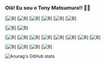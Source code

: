 ### Olá! Eu sou o Tony Matsumura!! ✋🏻

[![B](https://img.shields.io/badge/Gmail-D14836?style=for-the-badge&logo=gmail&logoColor=white)]
[![B](https://img.shields.io/badge/Telegram-2CA5E0?style=for-the-badge&logo=telegram&logoColor=white)]
[![B](https://img.shields.io/badge/Slack-4A154B?style=for-the-badge&logo=slack&logoColor=white)]
[![B](https://img.shields.io/badge/Discord-7289DA?style=for-the-badge&logo=discord&logoColor=white)]
[![B](https://img.shields.io/badge/LinkedIn-0077B5?style=for-the-badge&logo=linkedin&logoColor=white)]
[![B](https://img.shields.io/badge/Twitter-1DA1F2?style=for-the-badge&logo=twitter&logoColor=white)]

[![B](https://img.shields.io/badge/Windows-0078D6?style=for-the-badge&logo=windows&logoColor=white)]
[![B](https://img.shields.io/badge/Linux-FCC624?style=for-the-badge&logo=linux&logoColor=black)]

[![B](https://img.shields.io/badge/C%23-239120?style=for-the-badge&logo=c-sharp&logoColor=white)]
[![B](https://img.shields.io/badge/Python-3776AB?style=for-the-badge&logo=python&logoColor=white)]
[![B](https://img.shields.io/badge/HTML-239120?style=for-the-badge&logo=html5&logoColor=white)]
[![B](https://img.shields.io/badge/CSS-239120?&style=for-the-badge&logo=css3&logoColor=white)]
[![B](https://img.shields.io/badge/.NET-5C2D91?style=for-the-badge&logo=.net&logoColor=white)]
[![B](https://img.shields.io/badge/JavaScript-F7DF1E?style=for-the-badge&logo=javascript&logoColor=black)]
[![B](https://img.shields.io/badge/Node.js-43853D?style=for-the-badge&logo=node.js&logoColor=white)]
[![B](https://img.shields.io/badge/React-20232A?style=for-the-badge&logo=react&logoColor=61DAFB)]

[![B](https://img.shields.io/badge/Microsoft_SQL_Server-CC2927?style=for-the-badge&logo=microsoft-sql-server&logoColor=white)]
[![B](https://img.shields.io/badge/MySQL-00000F?style=for-the-badge&logo=mysql&logoColor=white)]
[![B](https://img.shields.io/badge/PostgreSQL-316192?style=for-the-badge&logo=postgresql&logoColor=white)]
[![B](https://img.shields.io/badge/MongoDB-4EA94B?style=for-the-badge&logo=mongodb&logoColor=white)]


![Anurag's GitHub stats](https://github-readme-stats.vercel.app/api?username=anuraghazra&show_icons=true&theme=radical)

